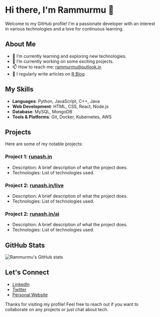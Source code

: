 # Hi there, I'm Rammurmu 👋

Welcome to my GitHub profile! I'm a passionate developer with an interest in various technologies and a love for continuous learning.

## About Me

- 🌱 I’m currently learning and exploring new technologies.
- 💼 I’m currently working on some exciting projects.
- 📫 How to reach me: [rammurmu@outlook.in](mailto:rammurmu@outlook.in)
- 📝 I regularly write articles on [R Blog](https://yourblog.example.com)

## My Skills

- **Languages**: Python, JavaScript, C++, Java
- **Web Development**: HTML, CSS, React, Node.js
- **Database**: MySQL, MongoDB
- **Tools & Platforms**: Git, Docker, Kubernetes, AWS

## Projects

Here are some of my notable projects:

### Project 1: [runash.in](https://github.com/rammurmu/project-1)
- Description: A brief description of what the project does.
- Technologies: List of technologies used.

### Project 2: [runash.in/live](https://github.com/rammurmu/project-2)
- Description: A brief description of what the project does.
- Technologies: List of technologies used.

### Project 2: [runash.in/ai](https://github.com/rammurmu/project-2)
- Description: A brief description of what the project does.
- Technologies: List of technologies used.

## GitHub Stats

![Rammurmu's GitHub stats](https://github-readme-stats.vercel.app/api?username=rammurmu&show_icons=true&theme=radical)

## Let's Connect

- [LinkedIn](https://linkedin.com/in/rammurmu)
- [Twitter](https://twitter.com/rammurmuu)
- [Personal Website](https://github.com/rammurmu)

Thanks for visiting my profile! Feel free to reach out if you want to collaborate on any projects or just chat about tech.
